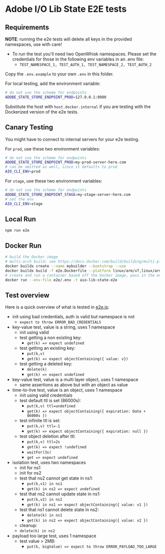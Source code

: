 # Adobe I/O Lib State E2E tests

## Requirements

**NOTE**: running the e2e tests will delete all keys in the provided namespaces, use with care!

- To run the test you'll need two OpenWhisk namespaces. Please set the credentials for those in the following env
  variables in an .env file:
  - `TEST_NAMESPACE_1, TEST_AUTH_1, TEST_NAMESPACE_2, TEST_AUTH_2`

Copy the `.env.example` to your own `.env` in this folder.

For local testing, add the environment variable:

```sh
# do not use the scheme for endpoints
ADOBE_STATE_STORE_ENDPOINT_PROD=127.0.0.1:8080
```

Substitute the host with `host.docker.internal` if you are testing with the Dockerized version of the e2e tests.

## Canary Testing

You might have to connect to internal servers for your e2e testing.

For `prod`, use these two environment variables:

```sh
# do not use the scheme for endpoints
ADOBE_STATE_STORE_ENDPOINT_PROD=my-prod-server-here.com
# can be omitted as well, since it defaults to prod
AIO_CLI_ENV=prod
```

For `stage`, use these two environment variables:

```sh
# do not use the scheme for endpoints
ADOBE_STATE_STORE_ENDPOINT_STAGE=my-stage-server-here.com
# set the env
AIO_CLI_ENV=stage
```

## Local Run

`npm run e2e`

## Docker Run

```sh
# build the Docker image
# multi-arch build: see https://docs.docker.com/build/building/multi-platform/#building-multi-platform-images
docker buildx create --name mybuilder --bootstrap --use
docker buildx build -f e2e.Dockerfile --platform linux/arm/v7,linux/arm64/v8,linux/amd64 -t aio-lib-state-e2e --load .
# create and run a container based off the Docker image, pass in the environment file
docker run --env-file e2e/.env -t aio-lib-state-e2e
```

## Test overview

Here is a quick overview of what is tested in [e2e.js](./e2e.js):

- init using bad credentials, auth is valid but namespace is not
  - `expect to throw ERROR_BAD_CREDENTIALS`
- key-value test, value is a string, uses 1 namespace
  - init using valid
  - test getting a non existing key:
    - `get(k) => expect undefined`
  - test getting an existing key:
    - `put(k,v)`
    - `get(k) => expect objectContaining({ value: v})`
  - test getting a deleted key:
    - `delete(k)`
    - `get(k) => expect undefined`
- key-value test, value is a multi layer object, uses 1 namespace
  - same assertions as above but with an object as value
- time-to-live test, value is an object, uses 1 namespace
  - init using valid credentials
  - test default ttl is set (86000s):
    - `put(k,v) ttl=undefined`
    - `get(k) => expect objectContaining({ expiration: Date + 86000s })`
  - test infinite ttl is set:
    - `put(k,v) ttl=-1`
    - `get(k) => expect objectContaining({ expiration: null })`
  - test object deletion after ttl:
    - `put(k,v) ttl=2s`
    - `get(k) => expect !undefined`
    - `waitFor(3s)`
    - `get => expect undefined`
- isolation test, uses two namespaces
  - init for ns1
  - init for ns2
  - test that ns2 cannot get state in ns1:
    - `put(k,v1) in ns1`
    - `get(k) in ns2 => expect undefined`
  - test that ns2 cannot update state in ns1:
    - `put(k,v2) in ns2`
    - `get(k) in ns1 => expect objectContaining({ value: v1 })`
  - test that ns1 cannot delete state in ns2:
    - `delete(k) in ns1`
    - `get(k) in ns2 => expect objectContaining({ value: v2 })`
  - cleanup:
  - `delete(k) in ns2`
- payload too large test, uses 1 namespace
  - test value > 2MB:
    - `put(k, bigValue) => expect to throw ERROR_PAYLOAD_TOO_LARGE`
